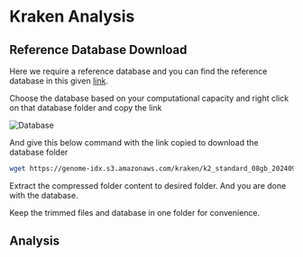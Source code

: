 # Kraken Analysis

## Reference Database Download
Here we require a reference database and you can find the reference database in this given [link](https://benlangmead.github.io/aws-indexes/k2).

Choose the database based on your computational capacity and right click on that database folder and copy the link

![Database](https://github.com/user-attachments/assets/5d227ebb-c37b-4025-96aa-dd613d429ef4)

And give this below command with the link copied to download the database folder
```bash
wget https://genome-idx.s3.amazonaws.com/kraken/k2_standard_08gb_20240904.tar.gz
```
Extract the compressed folder content to desired folder. And you are done with the database.

Keep the trimmed files and database in one folder for convenience.

## Analysis

